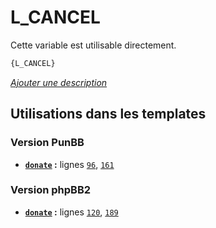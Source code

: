 # L_CANCEL


Cette variable est utilisable directement.

```html
{L_CANCEL}
```

[*Ajouter une description*](https://fa-tvars.appspot.com/var/L_CANCEL)

## Utilisations dans les templates

### Version PunBB
* __[`donate`](../tpl/var/punbb/donate.md#readme) :__ lignes [`96`](../tpl/src/punbb/donate.tpl#L96), [`161`](../tpl/src/punbb/donate.tpl#L161)

### Version phpBB2
* __[`donate`](../tpl/var/subsilver/donate.md#readme) :__ lignes [`120`](../tpl/src/subsilver/donate.tpl#L120), [`189`](../tpl/src/subsilver/donate.tpl#L189)